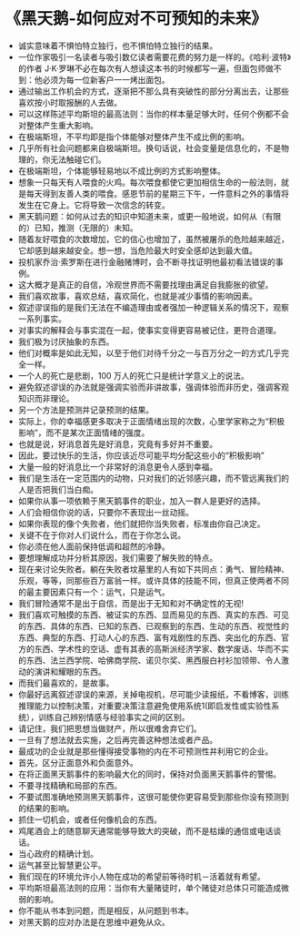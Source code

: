 # 《黑天鹅-如何应对不可预知的未来》

- 诚实意味着不惧怕特立独行，也不惧怕特立独行的结果。
- 一位作家吸引一名读者与吸引数亿读者需要花费的努力是一样的。《哈利·波特》的作者 J·K·罗琳不必在每次有人想读这本书的时候都写一遍，但面包师做不到：他必须为每一位新客户一一烤出面包。
- 通过输出工作机会的方式，逐渐把不那么具有突破性的部分分离出去，让那些喜欢按小时取报酬的人去做。
- 可以这样陈述平均斯坦的最高法则：当你的样本量足够大时，任何个例都不会对整体产生重大影响。
- 在极端斯坦，不平均即是指个体能够对整体产生不成比例的影响。
- 几乎所有社会问题都来自极端斯坦。换句话说，社会变量是信息化的，不是物理的，你无法触碰它们。
- 在极端斯坦，个体能够轻易地以不成比例的方式影响整体。
- 想象一只每天有人喂食的火鸡。每次喂食都使它更加相信生命的一般法则，就是每天得到友善人类的喂食。感恩节前的星期三下午，一件意料之外的事情将发生在它身上。它将导致一次信念的转变。
- 黑天鹅问题：如何从过去的知识中知道未来，或更一般地说，如何从（有限的）已知，推测（无限的）未知。
- 随着友好喂食的次数增加，它的信心也增加了，虽然被屠杀的危险越来越近，它却感到越来越安全。想一想，当危险最大时安全感却达到最大值。
- 投机家乔治·索罗斯在进行金融赌博时，会不断寻找证明他最初看法错误的事例。
- 这大概才是真正的自信，冷观世界而不需要找理由满足自我膨胀的欲望。
- 我们喜欢故事，喜欢总结，喜欢简化，也就是减少事情的影响因素。
- 叙述谬误指的是我们无法在不编造理由或者强加一种逻辑关系的情况下，观察一系列事实。
- 对事实的解释会与事实混在一起，使事实变得更容易被记住，更符合道理。
- 我们极为讨厌抽象的东西。
- 他们对概率是如此无知，以至于他们对待千分之一与百万分之一的方式几乎完全一样。
- 一个人的死亡是悲剧，100 万人的死亡只是统计学意义上的说法。
- 避免叙述谬误的办法就是强调实验而非讲故事，强调体验而非历史，强调客观知识而非理论。
- 另一个方法是预测并记录预测的结果。
- 实际上，你的幸福感更多取决于正面情绪出现的次数，心里学家称之为“积极影响”，而不是某次正面情绪的强度。
- 也就是说，好消息首先是好消息，究竟有多好并不重要。
- 因此，要过快乐的生活，你应该近尽可能平均分配这些小的“积极影响”
- 大量一般的好消息比一个非常好的消息更令人感到幸福。
- 我们是生活在一定范围内的动物，只对我们的近邻感兴趣，而不管远离我们的人是否把我们当白痴。
- 如果你从事一项依赖于黑天鹅事件的职业，加入一群人是更好的选择。
- 人们会相信你说的话，只要你不表现出一丝动摇。
- 如果你表现的像个失败者，他们就把你当失败者，标准由你自己决定。
- 关键不在于你对人们说什么，而在于你怎么说。
- 你必须在他人面前保持低调和超然的冷静。
- 要想理解成功并分析其原因，我们需要了解失败的特点。
- 现在来讨论失败者。躺在失败者坟墓里的人有如下共同点：勇气、冒险精神、乐观，等等，同那些百万富翁一样。或许具体的技能不同，但真正使两者不同的最主要因素只有一个：运气，只是运气。
- 我们冒险通常不是出于自信，而是出于无知和对不确定性的无视!
- 我们喜欢可触摸的东西、被证实的东西、显而易见的东西、真实的东西、可见的东西、具体的东西、已知的东西、已观察到的东西、生动的东西、视觉性的东西、典型的东西、打动人心的东西、富有戏剧性的东西、突出化的东西、官方的东西、学术性的空话、虚有其表的高斯派经济学家、数学废话、华而不实的东西、法兰西学院、哈佛商学院、诺贝尔奖、黑西服白衬衫加领带、令人激动的演讲和耀眼的东西。
- 而我们最喜欢的，是故事。
- 你最好远离叙述谬误的来源，关掉电视机，尽可能少读报纸，不看博客，训练推理能力以控制决策，对重要决策注意避免使用系统1(即启发性或实验性系统），训练自己辨别情感与经验事实之间的区别。
- 请记住，我们把思想当做财产，所以很难舍弃它们。 
- 一旦有了想法就去实施，之后再完善这种想法或者产品。
- 最成功的企业就是那些懂得接受事物的内在不可预测性并利用它的企业。
- 首先，区分正面意外和负面意外。
- 在将正面黑天鹅事件的影响最大化的同时，保持对负面黑天鹅事件的警惕。
- 不要寻找精确和局部的东西。
- 不要试图准确地预测黑天鹅事件，这很可能使你更容易受到那些你没有预测到的结果的影响。
- 抓住一切机会，或者任何像机会的东西。
- 鸡尾酒会上的随意聊天通常能够导致大的突破，而不是枯燥的通信或电话谈话。
- 当心政府的精确计划。
- 运气甚至比智慧更公平。
- 我们现在的环境允许小人物在成功的希望前等待时机－活着就有希望。
- 平均斯坦最高法则的应用：当你有大量赌徒时，单个赌徒对总体只可能造成微弱的影响。
- 你不能从书本到问题，而是相反，从问题到书本。
- 对黑天鹅的应对办法是在思维中避免从众。
